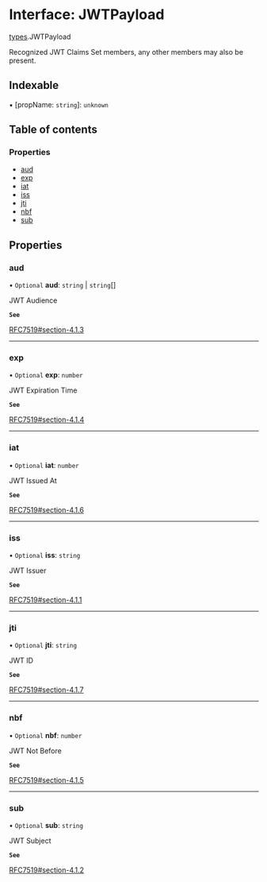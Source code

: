 # Interface: JWTPayload

[types](../modules/types.md).JWTPayload

Recognized JWT Claims Set members, any other members may also be present.

## Indexable

▪ [propName: `string`]: `unknown`

## Table of contents

### Properties

- [aud](types.JWTPayload.md#aud)
- [exp](types.JWTPayload.md#exp)
- [iat](types.JWTPayload.md#iat)
- [iss](types.JWTPayload.md#iss)
- [jti](types.JWTPayload.md#jti)
- [nbf](types.JWTPayload.md#nbf)
- [sub](types.JWTPayload.md#sub)

## Properties

### aud

• `Optional` **aud**: `string` \| `string`[]

JWT Audience

**`See`**

[RFC7519#section-4.1.3](https://www.rfc-editor.org/rfc/rfc7519#section-4.1.3)

___

### exp

• `Optional` **exp**: `number`

JWT Expiration Time

**`See`**

[RFC7519#section-4.1.4](https://www.rfc-editor.org/rfc/rfc7519#section-4.1.4)

___

### iat

• `Optional` **iat**: `number`

JWT Issued At

**`See`**

[RFC7519#section-4.1.6](https://www.rfc-editor.org/rfc/rfc7519#section-4.1.6)

___

### iss

• `Optional` **iss**: `string`

JWT Issuer

**`See`**

[RFC7519#section-4.1.1](https://www.rfc-editor.org/rfc/rfc7519#section-4.1.1)

___

### jti

• `Optional` **jti**: `string`

JWT ID

**`See`**

[RFC7519#section-4.1.7](https://www.rfc-editor.org/rfc/rfc7519#section-4.1.7)

___

### nbf

• `Optional` **nbf**: `number`

JWT Not Before

**`See`**

[RFC7519#section-4.1.5](https://www.rfc-editor.org/rfc/rfc7519#section-4.1.5)

___

### sub

• `Optional` **sub**: `string`

JWT Subject

**`See`**

[RFC7519#section-4.1.2](https://www.rfc-editor.org/rfc/rfc7519#section-4.1.2)

